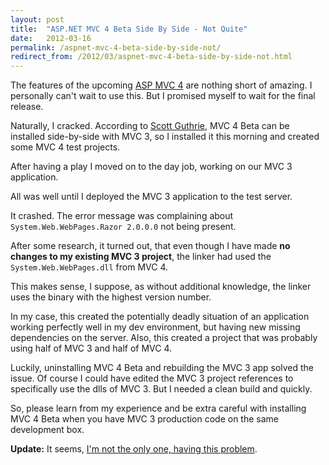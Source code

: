```yaml
---
layout: post
title:  "ASP.NET MVC 4 Beta Side By Side - Not Quite"
date:   2012-03-16
permalink: /aspnet-mvc-4-beta-side-by-side-not/
redirect_from: /2012/03/aspnet-mvc-4-beta-side-by-side-not.html
---
```

The features of the upcoming [ASP MVC 4](http://www.asp.net/mvc/mvc4) are nothing short of amazing. 
I personally can't wait to use this. But I promised myself to wait for the final release.

Naturally, I cracked. According to [Scott Guthrie](http://weblogs.asp.net/scottgu/archive/2012/02/19/asp-net-mvc-4-beta.aspx), 
MVC 4 Beta can be installed side-by-side with MVC 3, so I installed it this morning and created some MVC 4 test projects.

After having a play I moved on to the day job, working on our MVC 3 application.

All was well until I deployed the MVC 3 application to the test server.

It crashed. The error message was complaining about `System.Web.WebPages.Razor 2.0.0.0` not being present.

After some research, it turned out, that even though I have made **no changes to my existing MVC 3 project**, the linker 
had used the `System.Web.WebPages.dll` from MVC 4.

This makes sense, I suppose, as without additional knowledge, the linker uses the binary with the highest version number.

In my case, this created the potentially deadly situation of an application working perfectly well in my dev environment, but having new missing dependencies on the server. Also, this created a project that was probably using half of MVC 3 and half of MVC 4.

Luckily, uninstalling MVC 4 Beta and rebuilding the MVC 3 app solved the issue. Of course I could have edited the MVC 3 project references to specifically use the dlls of MVC 3. But I needed a clean build and quickly.

So, please learn from my experience and be extra careful with installing MVC 4 Beta when you have MVC 3 production code on the same development box.

**Update:**
It seems, [I'm not the only one, having this problem](http://maxtoroq.blogspot.co.uk/2012/02/webpages-exception-in-aspnet-mvc-3.html). 
